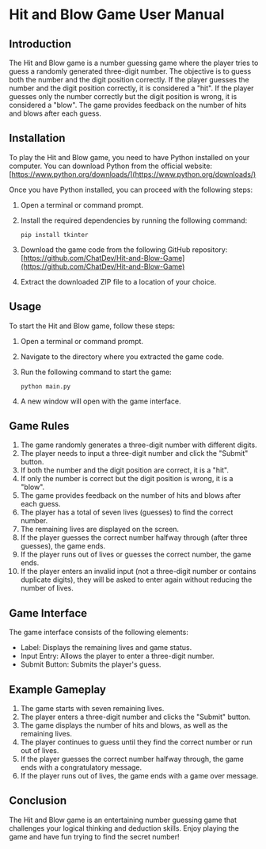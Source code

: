 # Hit and Blow Game User Manual

## Introduction

The Hit and Blow game is a number guessing game where the player tries to guess a randomly generated three-digit number. The objective is to guess both the number and the digit position correctly. If the player guesses the number and the digit position correctly, it is considered a "hit". If the player guesses only the number correctly but the digit position is wrong, it is considered a "blow". The game provides feedback on the number of hits and blows after each guess.

## Installation

To play the Hit and Blow game, you need to have Python installed on your computer. You can download Python from the official website: [https://www.python.org/downloads/](https://www.python.org/downloads/)

Once you have Python installed, you can proceed with the following steps:

1. Open a terminal or command prompt.
2. Install the required dependencies by running the following command:

   ```
   pip install tkinter
   ```

3. Download the game code from the following GitHub repository: [https://github.com/ChatDev/Hit-and-Blow-Game](https://github.com/ChatDev/Hit-and-Blow-Game)
4. Extract the downloaded ZIP file to a location of your choice.

## Usage

To start the Hit and Blow game, follow these steps:

1. Open a terminal or command prompt.
2. Navigate to the directory where you extracted the game code.
3. Run the following command to start the game:

   ```
   python main.py
   ```

4. A new window will open with the game interface.

## Game Rules

1. The game randomly generates a three-digit number with different digits.
2. The player needs to input a three-digit number and click the "Submit" button.
3. If both the number and the digit position are correct, it is a "hit".
4. If only the number is correct but the digit position is wrong, it is a "blow".
5. The game provides feedback on the number of hits and blows after each guess.
6. The player has a total of seven lives (guesses) to find the correct number.
7. The remaining lives are displayed on the screen.
8. If the player guesses the correct number halfway through (after three guesses), the game ends.
9. If the player runs out of lives or guesses the correct number, the game ends.
10. If the player enters an invalid input (not a three-digit number or contains duplicate digits), they will be asked to enter again without reducing the number of lives.

## Game Interface

The game interface consists of the following elements:

- Label: Displays the remaining lives and game status.
- Input Entry: Allows the player to enter a three-digit number.
- Submit Button: Submits the player's guess.

## Example Gameplay

1. The game starts with seven remaining lives.
2. The player enters a three-digit number and clicks the "Submit" button.
3. The game displays the number of hits and blows, as well as the remaining lives.
4. The player continues to guess until they find the correct number or run out of lives.
5. If the player guesses the correct number halfway through, the game ends with a congratulatory message.
6. If the player runs out of lives, the game ends with a game over message.

## Conclusion

The Hit and Blow game is an entertaining number guessing game that challenges your logical thinking and deduction skills. Enjoy playing the game and have fun trying to find the secret number!